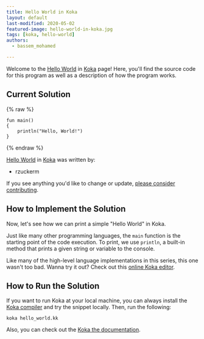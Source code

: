 ```yaml
---
title: Hello World in Koka
layout: default
last-modified: 2020-05-02
featured-image: hello-world-in-koka.jpg
tags: [koka, hello-world]
authors:
  - bassem_mohamed

---
```


Welcome to the [Hello World](https://sampleprograms.io/projects/hello-world) in [Koka](https://sampleprograms.io/languages/koka) page! Here, you'll find the source code for this program as well as a description of how the program works.

## Current Solution

{% raw %}

```koka
fun main() 
{
    println("Hello, World!")
}
```

{% endraw %}

[Hello World](https://sampleprograms.io/projects/hello-world) in [Koka](https://sampleprograms.io/languages/koka) was written by:

- rzuckerm

If you see anything you'd like to change or update, [please consider contributing](https://github.com/TheRenegadeCoder/sample-programs).

## How to Implement the Solution

Now, let's see how we can print a simple "Hello World" in Koka.

Just like many other programming languages, the `main` function is the starting
point of the code execution. To print, we use `println`, a built-in method that
prints a given string or variable to the console.

Like many of the high-level language implementations in this series, this one
wasn't too bad. Wanna try it out? Check out this [online Koka editor][1].

[1]: https://tio.run/#koka


## How to Run the Solution

If you want to run Koka at your local machine, you can always install the [Koka compiler][2]
and try the snippet locally. Then, run the following:

```console
koka hello_world.kk
```

Also, you can check out the [Koka the documentation][3].

[2]: https://koka-lang.github.io/koka/doc/index.html#install
[3]: https://koka-lang.github.io/koka/doc/book.html
